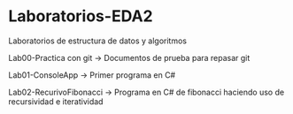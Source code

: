 # Laboratorios-EDA2
Laboratorios de estructura de datos y algoritmos

Lab00-Practica con git    -> Documentos de prueba para repasar git

Lab01-ConsoleApp          -> Primer programa en C#

Lab02-RecurivoFibonacci   -> Programa en C# de fibonacci haciendo uso de recursividad e iteratividad
